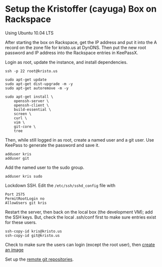 Setup the Kristoffer (cayuga) Box on Rackspace
==============================================

Using Ubuntu 10.04 LTS

After starting the box on Rackspace, get the IP address and put it into the A
record on the zone file for kristo.us at DynDNS. Then put the new root password
and IP address into the Rackspace entries in KeePassX.

Login as root, update the instance, and install dependencies.

    ssh -p 22 root@kristo.us

    sudo apt-get update
    sudo apt-get dist-upgrade -m -y
    sudo apt-get autoremove -m -y

    sudo apt-get install \
        openssh-server \
        openssh-client \
        build-essential \
        screen \
        curl \
        vim \
        git-core \
        tree

Then, while still logged in as root, create a named user and a git user.  Use
KeePass to generate the password and save it.

    adduser kris
    adduser git

Add the named user to the sudo group.

    adduser kris sudo

Lockdown SSH. Edit the `/etc/ssh/sshd_config` file with

    Port 2575
    PermitRootLogin no
    AllowUsers git kris

Restart the server, then back on the local box (the development VM); add the
SSH keys. But, check the local .ssh/conf first to make sure entries exist for
these users.

    ssh-copy-id kris@kristo.us
    ssh-copy-id git@kristo.us

Check to make sure the users can login (except the root user), then [create an image](http://www.rackspace.com/knowledge_center/index.php/Creating_a_Cloud_Server_from_a_Backup_Image)

Set up the [remote git repositories](http://tumblr.intranation.com/post/766290565/how-set-up-your-own-private-git-server-linux).
